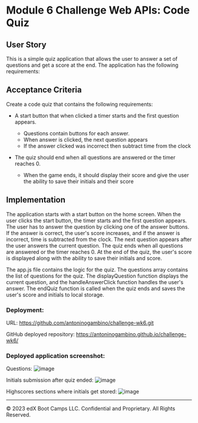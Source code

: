 # Module 6 Challenge Web APIs: Code Quiz

## User Story

This is a simple quiz application that allows the user to answer a set of questions and get a score at the end. The application has the following requirements:

## Acceptance Criteria

Create a code quiz that contains the following requirements:

* A start button that when clicked a timer starts and the first question appears.
 
  * Questions contain buttons for each answer.
  * When answer is clicked, the next question appears
  * If the answer clicked was incorrect then subtract time from the clock

* The quiz should end when all questions are answered or the timer reaches 0.

  * When the game ends, it should display their score and give the user the ability to save their initials and their score
  
## Implementation

The application starts with a start button on the home screen. When the user clicks the start button, the timer starts and the first question appears. The user has to answer the question by clicking one of the answer buttons. If the answer is correct, the user's score increases, and if the answer is incorrect, time is subtracted from the clock. The next question appears after the user answers the current question. The quiz ends when all questions are answered or the timer reaches 0. At the end of the quiz, the user's score is displayed along with the ability to save their initials and score.

The app.js file contains the logic for the quiz. The questions array contains the list of questions for the quiz. The displayQuestion function displays the current question, and the handleAnswerClick function handles the user's answer. The endQuiz function is called when the quiz ends and saves the user's score and initials to local storage.

### Deployment:

URL: https://github.com/antoninogambino/challenge-wk6.git

GitHub deployed repository: https://antoninogambino.github.io/challenge-wk6/

### Deployed application screenshot:

Questions:
![image](https://user-images.githubusercontent.com/112243266/233845842-6917caf2-590a-44f0-aeb4-baeecdb9ae42.png)

Initials submission after quiz ended:
![image](https://user-images.githubusercontent.com/112243266/233845871-a6270815-a149-466c-92a1-534ac66d703b.png)

Highscores sections where initials get stored:
![image](https://user-images.githubusercontent.com/112243266/233845898-c69bfe2d-e913-4e3a-ad1c-77eb952c3f0c.png)

---
© 2023 edX Boot Camps LLC. Confidential and Proprietary. All Rights Reserved.
